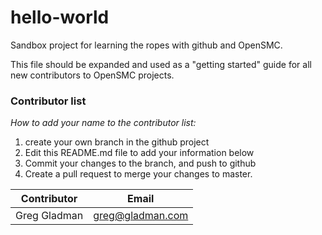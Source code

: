 # hello-world
Sandbox project for learning the ropes with github and OpenSMC.

This file should be expanded and used as a "getting started" guide for all new contributors to OpenSMC projects.


### Contributor list

_How to add your name to the contributor list:_
1. create your own branch in the github project  
1. Edit this README.md file to add your information below  
1. Commit your changes to the branch, and push to github  
1. Create a pull request to merge your changes to master.  

Contributor           | Email
----------------------|---------------------------------
Greg Gladman          | greg@gladman.com
